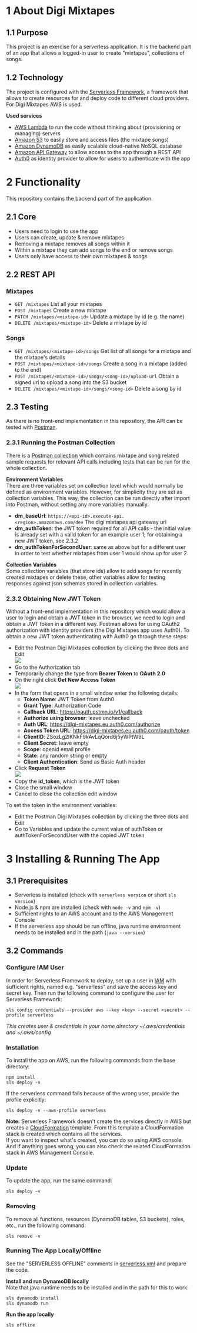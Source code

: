 # 1 About Digi Mixtapes

## 1.1 Purpose 
This project is an exercise for a serverless application. It is the backend part of an app that allows a logged-in user to create "mixtapes", collections of songs.

## 1.2 Technology
The project is configured with the [Serverless Framework](https://www.serverless.com/), a framework that allows to create resources for and deploy code to different cloud providers. For Digi Mixtapes AWS is used.
 
**Used services**
- [AWS Lambda](https://aws.amazon.com/de/lambda/) to run the code without thinking about (provisioning or managing) servers
- [Amazon S3](https://aws.amazon.com/s3/) to easily store and access files (the mixtape songs) 
- [Amazon DynamoDB](https://aws.amazon.com/de/dynamodb/) as easily scalable cloud-native NoSQL database
- [Amazon API Gateway](https://aws.amazon.com/de/api-gateway/) to allow access to the app through a REST API
- [Auth0](https://auth0.com/) as identity provider to allow for users to authenticate with the app


# 2 Functionality

This repository contains the backend part of the application.

## 2.1 Core
- Users need to login to use the app 
- Users can create, update & remove mixtapes
- Removing a mixtape removes all songs within it  
- Within a mixtape they can add songs to the end or remove songs
- Users only have access to their own mixtapes & songs 

## 2.2 REST API

### Mixtapes
- `GET /mixtapes` List all your mixtapes
- `POST /mixtapes` Create a new mixtape
- `PATCH /mixtapes/<mixtape-id>` Update a mixtape by id (e.g. the name)
- `DELETE /mixtapes/<mixtape-id>` Delete a mixtape by id

### Songs
- `GET /mixtapes/<mixtape-id>/songs` Get list of all songs for a mixtape and the mixtape's details 
- `POST /mixtapes/<mixtape-id>/songs` Create a song in a mixtape (added to the end)
- `POST /mixtapes/<mixtape-id>/songs/<song-id>/upload-url` Obtain a signed url to upload a song into the S3 bucket
- `DELETE /mixtapes/<mixtape-id>/songs/<song-id>` Delete a song by id

## 2.3 Testing
As there is no front-end implementation in this repository, the API can be tested with [Postman](https://www.postman.com/downloads/). 

### 2.3.1 Running the Postman Collection
There is a [Postman collection](./Digi-Mixtapes-API.postman_collection.json) which contains mixtape and song related sample requests for relevant API calls including tests that can be run for the whole collection.
 
 **Environment Variables**  
There are three variables set on collection level which would normally be defined as environment variables. However, for simplicity they are set as collection variables. This way, the collection can be run directly after import into Postman, without setting any more variables manually.

- **dm_baseUrl**: `https://<api-id>.execute-api.<region>.amazonaws.com/dev` The digi mixtapes api gateway url
- **dm_authToken**: the JWT token required for all API calls - the initial value is already set with a valid token for an example user 1; for obtaining a new JWT token, see 2.3.2
- **dm_authTokenForSecondUser**: same as above but for a different user in order to test whether mixtapes from user 1 would show up for user 2

**Collection Variables**    
Some collection variables (that store ids) allow to add songs for recently created mixtapes or delete these, other variables allow for testing responses against json schemas stored in collection variables.


### 2.3.2 Obtaining New JWT Token
Without a front-end implementation in this repository which would allow a user to login and obtain a JWT token in the browser, we need to login and obtain a JWT token in a different way. Postman allows for using OAuth2 authorization with identity providers (the Digi Mixtapes app uses Auth0). To obtain a new JWT token authenticating with Auth0 go through these steps:

- Edit the Postman Digi Mixtapes collection by clicking the three dots and Edit  
  ![](img/postman-1-edit-collection.png)
- Go to the Authorization tab
- Temporarily change the type from **Bearer Token** to **OAuth 2.0**
- On the right click **Get New Access Token**  
  ![](img/postman-2-get-new-access-token.png)
- In the form that opens in a small window enter the following details:
    - **Token Name**: JWT Token from Auth0
    - **Grant Type**: Authorization Code
    - **Callback URL**: https://oauth.pstmn.io/v1/callback
    - **Authorize using browser**: leave unchecked
    - **Auth URL**: https://digi-mixtapes.eu.auth0.com/authorize
    - **Access Token URL**: https://digi-mixtapes.eu.auth0.com/oauth/token
    - **ClientID**: ZSozLg2IKNkF9kAvLqQord6j5yWPtW9L
    - **Client Secret**: leave empty
    - **Scope**: openid email profile
    - **State**: any random string or empty
    - **Client Authentication**: Send as Basic Auth header
- Click **Request Token**  
  ![](img/postman-3-request-token.png)
- Copy the **id_token**, which is the JWT token
- Close the small window
- Cancel to close the collection edit window

To set the token in the environment variables:

- Edit the Postman Digi Mixtapes collection by clicking the three dots and Edit  
- Go to Variables and update the current value of authToken or authTokenForSecondUser with the copied JWT token


# 3 Installing & Running The App

## 3.1 Prerequisites

- Serverless is installed (check with `serverless version` or short `sls version`)
- Node.js & npm are installed (check with `node -v` and `npm -v`)
- Sufficient rights to an AWS account and to the AWS Management Console
- If the serverless app should be run offline, java runtime environment needs to be installed and in the path (`java --version`)

## 3.2 Commands

### Configure IAM User

In order for Serverless Framework to deploy, set up a user in [IAM](https://aws.amazon.com/iam/) with sufficient rights, named e.g. "serverless" and save the access key and secret key. Then run the following command to configure the user for Serverless Framework:

```
sls config credentials --provider aws --key <key> --secret <secret> --profile serverless
```

*This creates user & credentials in your home directory ~/.aws/credentials and ~/.aws/config*

### Installation

To install the app on AWS, run the following commands from the base directory:

```
npm install
sls deploy -v
```

If the serverless command fails because of the wrong user, provide the profile explicitly:
 
```
sls deploy -v --aws-profile serverless
```

**Note:** Serverless Framework doesn't create the services directly in AWS but creates a [CloudFormation](https://aws.amazon.com/cloudformation/) template. From this template a CloudFormation stack is created which contains all the services.  
If you want to inspect what's created, you can do so using AWS console. And if anything goes wrong, you can also check the related CloudFormation stack in AWS Management Console.

### Update

To update the app, run the same command:

```
sls deploy -v
```

### Removing

To remove all functions, resources (DynamoDB tables, S3 buckets), roles, etc., run the following command:  

```
sls remove -v
```

### Running The App Locally/Offline

See the "SERVERLESS OFFLINE" comments in [serverless.yml](./serverless.yml) and prepare the code.

**Install and run DynamoDB locally**  
Note that java runtime needs to be installed and in the path for this to work. 

```
sls dynamodb install
sls dynamodb run 
```

**Run the app locally**

```
sls offline
```
